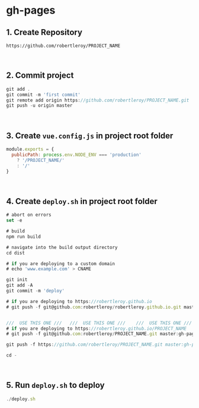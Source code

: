 # gh-pages

## 1. Create Repository
`https://github.com/robertleroy/PROJECT_NAME`

<br>

## 2. Commit project
```js
git add .
git commit -m 'first commit'
git remote add origin https://github.com/robertleroy/PROJECT_NAME.git
git push -u origin master
```

<br>

## 3. Create `vue.config.js` in project root folder
``` js
module.exports = {
  publicPath: process.env.NODE_ENV === 'production'
    ? '/PROJECT_NAME/'
    : '/'
}
```

<br>

## 4. Create `deploy.sh` in project root folder
``` js
# abort on errors
set -e

# build
npm run build

# navigate into the build output directory
cd dist

# if you are deploying to a custom domain
# echo 'www.example.com' > CNAME

git init
git add -A
git commit -m 'deploy'

# if you are deploying to https://robertleroy.github.io
# git push -f git@github.com:robertleroy/robertleroy.github.io.git master


///  USE THIS ONE ///   ///  USE THIS ONE ///    ///  USE THIS ONE ///
# if you are deploying to https://robertleroy.github.io/PROJECT_NAME   
# git push -f git@github.com:robertleroy/PROJECT_NAME.git master:gh-pages

git push -f https://github.com/robertleroy/PROJECT_NAME.git master:gh-pages

cd -
```

<br>

## 5. Run `deploy.sh` to deploy
``` js
./deploy.sh
```
